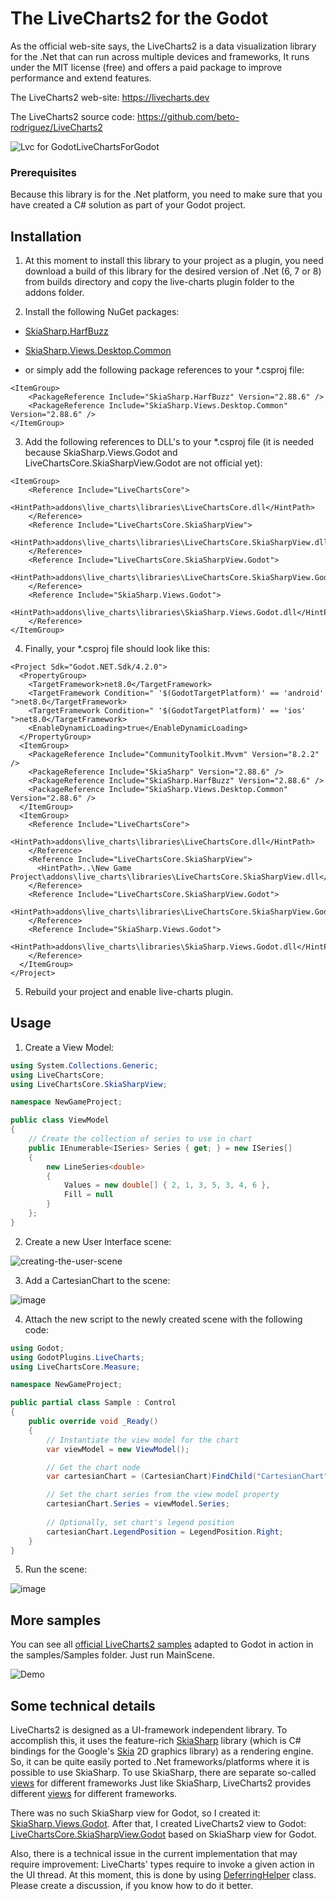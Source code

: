 # The LiveCharts2 for the Godot

As the official web-site says, the LiveCharts2 is a data visualization library for the .Net that can run across multiple devices and frameworks,
It runs under the MIT license (free) and offers a paid package to improve performance and extend features.

The LiveCharts2 web-site: https://livecharts.dev

The LiveCharts2 source code: https://github.com/beto-rodriguez/LiveCharts2

![Lvc for GodotLiveChartsForGodot](https://github.com/Ilnazz/godot-live-charts/assets/24940119/fa332b34-e964-4649-b5a3-7f734f58e792)

### Prerequisites

Because this library is for the .Net platform, you need to make sure that you have created a C# solution as part of your Godot project.

## Installation

1. At this moment to install this library to your project as a plugin, you need download a build of this library for the desired version of .Net (6, 7 or 8) from builds directory and copy the live-charts plugin folder to the addons folder.

2. Install the following NuGet packages:

* [SkiaSharp.HarfBuzz](https://www.nuget.org/packages/SkiaSharp.HarfBuzz)
* [SkiaSharp.Views.Desktop.Common](https://www.nuget.org/packages/SkiaSharp.Views.Desktop.Common)

* or simply add the following package references to your *.csproj file:

```xaml
<ItemGroup>
    <PackageReference Include="SkiaSharp.HarfBuzz" Version="2.88.6" />
    <PackageReference Include="SkiaSharp.Views.Desktop.Common" Version="2.88.6" />
</ItemGroup>
```
 
3. Add the following references to DLL's to your *.csproj file (it is needed because SkiaSharp.Views.Godot and LiveChartsCore.SkiaSharpView.Godot are not official yet):

```xaml
<ItemGroup>
    <Reference Include="LiveChartsCore">
        <HintPath>addons\live_charts\libraries\LiveChartsCore.dll</HintPath>
    </Reference>
    <Reference Include="LiveChartsCore.SkiaSharpView">
        <HintPath>addons\live_charts\libraries\LiveChartsCore.SkiaSharpView.dll</HintPath>
    </Reference>
    <Reference Include="LiveChartsCore.SkiaSharpView.Godot">
        <HintPath>addons\live_charts\libraries\LiveChartsCore.SkiaSharpView.Godot.dll</HintPath>
    </Reference>
    <Reference Include="SkiaSharp.Views.Godot">
        <HintPath>addons\live_charts\libraries\SkiaSharp.Views.Godot.dll</HintPath>
    </Reference>
</ItemGroup>
```

4. Finally, your *.csproj file should look like this:
```xaml
<Project Sdk="Godot.NET.Sdk/4.2.0">
  <PropertyGroup>
    <TargetFramework>net8.0</TargetFramework>
    <TargetFramework Condition=" '$(GodotTargetPlatform)' == 'android' ">net8.0</TargetFramework>
    <TargetFramework Condition=" '$(GodotTargetPlatform)' == 'ios' ">net8.0</TargetFramework>
    <EnableDynamicLoading>true</EnableDynamicLoading>
  </PropertyGroup>
  <ItemGroup>
    <PackageReference Include="CommunityToolkit.Mvvm" Version="8.2.2" />
    <PackageReference Include="SkiaSharp" Version="2.88.6" />
    <PackageReference Include="SkiaSharp.HarfBuzz" Version="2.88.6" />
    <PackageReference Include="SkiaSharp.Views.Desktop.Common" Version="2.88.6" />
  </ItemGroup>
  <ItemGroup>
    <Reference Include="LiveChartsCore">
      <HintPath>addons\live_charts\libraries\LiveChartsCore.dll</HintPath>
    </Reference>
    <Reference Include="LiveChartsCore.SkiaSharpView">
      <HintPath>..\New Game Project\addons\live_charts\libraries\LiveChartsCore.SkiaSharpView.dll</HintPath>
    </Reference>
    <Reference Include="LiveChartsCore.SkiaSharpView.Godot">
      <HintPath>addons\live_charts\libraries\LiveChartsCore.SkiaSharpView.Godot.dll</HintPath>
    </Reference>
    <Reference Include="SkiaSharp.Views.Godot">
      <HintPath>addons\live_charts\libraries\SkiaSharp.Views.Godot.dll</HintPath>
    </Reference>
  </ItemGroup>
</Project>
```

5. Rebuild your project and enable live-charts plugin.

## Usage

1. Create a View Model:

```csharp
using System.Collections.Generic;
using LiveChartsCore;
using LiveChartsCore.SkiaSharpView;

namespace NewGameProject;

public class ViewModel
{
    // Create the collection of series to use in chart
    public IEnumerable<ISeries> Series { get; } = new ISeries[]
    {
        new LineSeries<double>
        {
            Values = new double[] { 2, 1, 3, 5, 3, 4, 6 },
            Fill = null
        }
    };
}
```

2. Create a new User Interface scene:

![creating-the-user-scene](https://github.com/Ilnazz/godot-live-charts/assets/24940119/2f2215e8-afd4-4b92-9e95-9b44dd252ea1)

3. Add a CartesianChart to the scene:

![image](https://github.com/Ilnazz/godot-live-charts/assets/24940119/a4ad317d-40a9-4b1f-b7b2-276b2c2955d1)

4. Attach the new script to the newly created scene with the following code:

```csharp
using Godot;
using GodotPlugins.LiveCharts;
using LiveChartsCore.Measure;

namespace NewGameProject;

public partial class Sample : Control
{
    public override void _Ready()
    {
        // Instantiate the view model for the chart
        var viewModel = new ViewModel();

        // Get the chart node
        var cartesianChart = (CartesianChart)FindChild("CartesianChart");

        // Set the chart series from the view model property
        cartesianChart.Series = viewModel.Series;
        
        // Optionally, set chart's legend position
        cartesianChart.LegendPosition = LegendPosition.Right;
    }
}
```

5. Run the scene:

![image](https://github.com/Ilnazz/godot-live-charts/assets/24940119/de7a3db6-4105-437c-ba63-5e3a0dc539a6)

## More samples

You can see all [official LiveCharts2 samples](https://livecharts.dev/docs/wpf/2.0.0-rc2/gallery) adapted to Godot in action in the samples/Samples folder. Just run MainScene.

![Demo](https://github.com/Ilnazz/LiveCharts2_Godot/blob/master/Example.gif)

## Some technical details

LiveCharts2 is designed as a UI-framework independent library. To accomplish this, it uses the feature-rich [SkiaSharp](https://github.com/mono/SkiaSharp) library (which is C# bindings for the Google's [Skia](https://skia.org/) 2D graphics library) as a rendering engine. So, it can be quite easily ported to .Net frameworks/platforms where it is possible to use SkiaSharp. To use SkiaSharp, there are separate so-called [views](https://github.com/mono/SkiaSharp/tree/main/source/SkiaSharp.Views) for different frameworks Just like SkiaSharp, LiveCharts2 provides different [views](https://github.com/beto-rodriguez/LiveCharts2/tree/master/src/skiasharp) for different frameworks.

There was no such SkiaSharp view for Godot, so I created it: [SkiaSharp.Views.Godot](https://github.com/Ilnazz/SkiaSharp.Views.Godot).
After that, I created LiveCharts2 view to Godot: [LiveChartsCore.SkiaSharpView.Godot](https://github.com/Ilnazz/LiveChartsCore.SkiaSharpView.Godot) based on SkiaSharp view for Godot.

Also, there is a technical issue in the current implementation that may require improvement: LiveCharts' types require to invoke a given action in the UI thread. At this moment, this is done by using [DeferringHelper](https://github.com/Ilnazz/LiveChartsCore.SkiaSharpView.Godot/blob/master/src/skiasharp/LiveChartsCore.SkiaSharpView.Godot/DeferringHelper.cs) class. Please create a discussion, if you know how to do it better.
